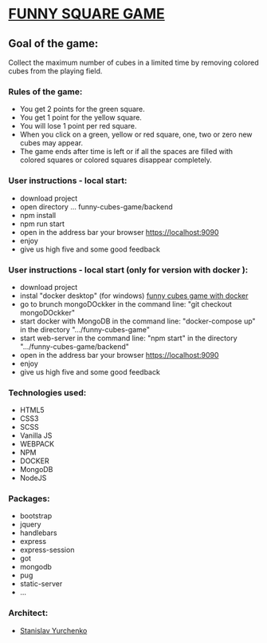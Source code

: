 # [FUNNY SQUARE GAME](https://funny-cubes-game.herokuapp.com/)

## Goal of the game:

Collect the maximum number of cubes in a limited time by removing colored cubes from the playing
field.

### Rules of the game:

- You get 2 points for the green square.
- You get 1 point for the yellow square.
- You will lose 1 point per red square.
- When you click on a green, yellow or red square, one, two or zero new cubes may appear.
- The game ends after time is left or if all the spaces are filled with colored squares or colored
  squares disappear completely.

### User instructions - local start:

- download project
- open directory ... funny-cubes-game/backend
- npm install
- npm run start
- open in the address bar your browser [https://localhost:9090](https://localhost:9090)
- enjoy
- give us high five and some good feedback

### User instructions - local start (only for version with docker ):

- download project
- instal "docker desktop" (for windows)
  [funny cubes game with docker](https://github.com/StanislavYurchenko/funny-cubes-game/tree/mongoDOckker)
- go to brunch mongoDOckker in the command line: "git checkout mongoDOckker"
- start docker with MongoDB in the command line: "docker-compose up" in the directory
  ".../funny-cubes-game"
- start web-server in the command line: "npm start" in the directory ".../funny-cubes-game/backend"
- open in the address bar your browser [https://localhost:9090](https://localhost:9090)
- enjoy
- give us high five and some good feedback

### Technologies used:

- HTML5
- CSS3
- SCSS
- Vanilla JS
- WEBPACK
- NPM
- DOCKER
- MongoDB
- NodeJS

### Packages:

- bootstrap
- jquery
- handlebars
- express
- express-session
- got
- mongodb
- pug
- static-server
- ...

### Architect:

- [Stanislav Yurchenko](https://github.com/StanislavYurchenko)

